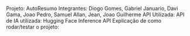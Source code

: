 Projeto: AutoResumo
Integrantes: Diogo Gomes, Gabriel Januario, Davi Gama, Joao Pedro, Samuel Allan, Jean, Joao Guilherme
API Utilizada:
API de IA utilizada: Hugging Face Inference API
Explicação de como rodar/testar o projeto: 

